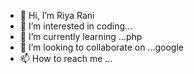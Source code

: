 - 👋 Hi, I’m Riya Rani
- 👀 I’m interested in coding...
- 🌱 I’m currently learning ...php
- 💞️ I’m looking to collaborate on ...google 
- 📫 How to reach me ...

<!---
7111997/7111997 is a ✨ special ✨ repository because its `README.md` (this file) appears on your GitHub profile.
You can click the Preview link to take a look at your changes.
--->
